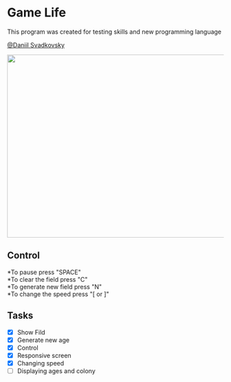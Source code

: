 # Game Life
This program was created for testing skills and new programming language

[@Daniil Svadkovsky](https://github.com/TyPaporotnyk)

<img src="https://github.com/TyPaporotnyk/GameLife/blob/main/img/1.gif" width="633" height="426" />

## Control
*To pause press "SPACE" <br/>
*To clear the field press "C"<br/>
*To generate new field press "N"<br/>
*To change the speed press "[ or ]"<br/>

## Tasks
- [x] Show Fild
- [x] Generate new age
- [x] Control
- [x] Responsive screen
- [x] Changing speed
- [ ] Displaying ages and colony
